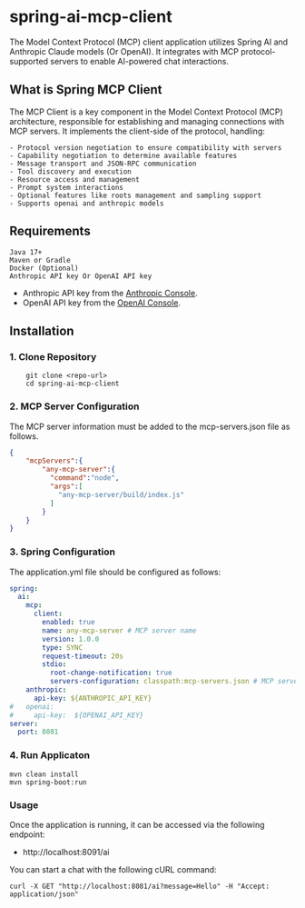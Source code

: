 # spring-ai-mcp-client

The Model Context Protocol (MCP) client application utilizes Spring AI and Anthropic Claude models (Or OpenAI). It integrates with MCP protocol-supported servers to enable AI-powered chat interactions.

## What is Spring MCP Client
The MCP Client is a key component in the Model Context Protocol (MCP) architecture, responsible for establishing and managing connections with MCP servers. 
It implements the client-side of the protocol, handling:

    - Protocol version negotiation to ensure compatibility with servers
    - Capability negotiation to determine available features
    - Message transport and JSON-RPC communication
    - Tool discovery and execution
    - Resource access and management
    - Prompt system interactions
    - Optional features like roots management and sampling support
    - Supports openai and anthropic models

## Requirements
    Java 17+
    Maven or Gradle
    Docker (Optional)
    Anthropic API key Or OpenAI API key

- Anthropic API key from the [Anthropic Console](https://console.anthropic.com).
- OpenAI API key from the [OpenAI Console](https://platform.openai.com/settings/organization/api-keys).

## Installation
 ### 1. Clone Repository
        
        git clone <repo-url>
        cd spring-ai-mcp-client

### 2. MCP Server Configuration

The MCP server information must be added to the mcp-servers.json file as follows.

```json mcpservers.json
{
    "mcpServers":{
        "any-mcp-server":{
          "command":"node",
          "args":[
            "any-mcp-server/build/index.js"
          ]
        }
    }
}
 ``` 

### 3. Spring Configuration

The application.yml file should be configured as follows:

```yaml
spring:
  ai:
    mcp:
      client:
        enabled: true
        name: any-mcp-server # MCP server name
        version: 1.0.0
        type: SYNC
        request-timeout: 20s
        stdio:
          root-change-notification: true
          servers-configuration: classpath:mcp-servers.json # MCP server config such/same as claude desktop configs.
    anthropic:
      api-key: ${ANTHROPIC_API_KEY}
#   openai:
#     api-key:  ${OPENAI_API_KEY}  
server:
  port: 8081
```

### 4. Run Applicaton

    mvn clean install
    mvn spring-boot:run

### Usage
Once the application is running, it can be accessed via the following endpoint:
      
- http://localhost:8091/ai

You can start a chat with the following cURL command:

```curl -X GET "http://localhost:8081/ai?message=Hello" -H "Accept: application/json"```

